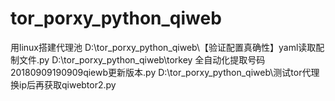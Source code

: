 # tor_porxy_python_qiweb
用linux搭建代理池
D:\tor_porxy_python_qiweb\【验证配置真确性】yaml读取配制文件.py
D:\tor_porxy_python_qiweb\torkey 全自动化提取号码20180909190909qiewb更新版本.py
D:\tor_porxy_python_qiweb\测试tor代理换ip后再获取qiwebtor2.py